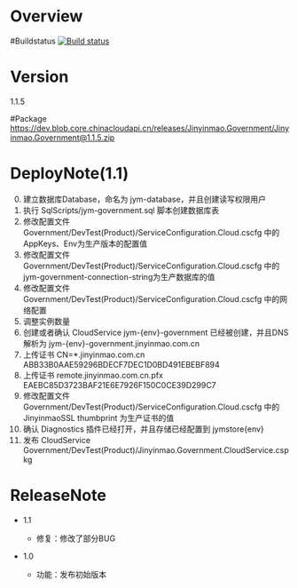 # Overview

#Buildstatus
[![Build status](http://tfs.ad.jinyinmao.com.cn:8080/tfs/Jinyinmao/_apis/public/build/definitions/31b07fe6-2fea-450f-9b3f-8100f7a2f51c/7/badge)](http://tfs.ad.jinyinmao.com.cn:8080/tfs/Jinyinmao/_apis/public/build/definitions/31b07fe6-2fea-450f-9b3f-8100f7a2f51c/7/badge)

# Version
1.1.5

#Package
https://dev.blob.core.chinacloudapi.cn/releases/Jinyinmao.Government/Jinyinmao.Government@1.1.5.zip

# DeployNote(1.1)
0. 建立数据库Database，命名为 jym-database，并且创建读写权限用户
1. 执行 SqlScripts/jym-government.sql 脚本创建数据库表
2. 修改配置文件 Government/DevTest(Product)/ServiceConfiguration.Cloud.cscfg 中的AppKeys、Env为生产版本的配置值
3. 修改配置文件 Government/DevTest(Product)/ServiceConfiguration.Cloud.cscfg 中的jym-government-connection-string为生产数据库的值
4. 修改配置文件 Government/DevTest(Product)/ServiceConfiguration.Cloud.cscfg 中的网络配置
5. 调整实例数量
6. 创建或者确认 CloudService jym-{env}-government 已经被创建，并且DNS解析为 jym-{env}-government.jinyinmao.com.cn
7. 上传证书 CN=*.jinyinmao.com.cn ABB33B0AAE59296BDECF7DEC1D0BD491EBEBF894
8. 上传证书 remote.jinyinmao.com.cn.pfx EAEBC85D3723BAF21E6E7926F150C0CE39D299C7
9. 修改配置文件 Government/DevTest(Product)/ServiceConfiguration.Cloud.cscfg 中的 JinyinmaoSSL thumbprint 为生产证书的值
10. 确认 Diagnostics 插件已经打开，并且存储已经配置到 jymstore{env}
11. 发布 CloudService Government/DevTest(Product)/Jinyinmao.Government.CloudService.cspkg

# ReleaseNote
- 1.1
    - 修复：修改了部分BUG

- 1.0
    - 功能：发布初始版本
